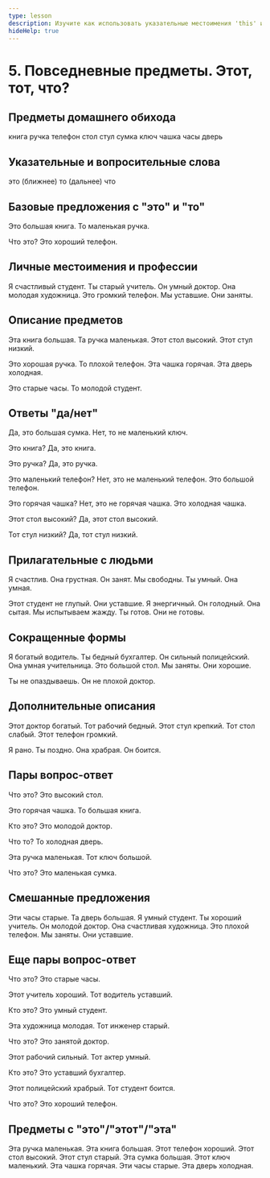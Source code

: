 ```yaml
---
type: lesson
description: Изучите как использовать указательные местоимения 'this' и 'that' с повседневными предметами и практикуйте вопросы с 'what' для определения окружающих вас вещей
hideHelp: true
---
```


# 5. Повседневные предметы. Этот, тот, что?

## Предметы домашнего обихода

книга
ручка
телефон
стол
стул
сумка
ключ
чашка
часы
дверь

## Указательные и вопросительные слова

это (ближнее)
то (дальнее)
что

## Базовые предложения с "это" и "то"

Это большая книга.
То маленькая ручка.

Что это?
Это хороший телефон.

## Личные местоимения и профессии

Я счастливый студент.
Ты старый учитель.
Он умный доктор.
Она молодая художница.
Это громкий телефон.
Мы уставшие.
Они заняты.

## Описание предметов

Эта книга большая.
Та ручка маленькая.
Этот стол высокий.
Этот стул низкий.

Это хорошая ручка.
То плохой телефон.
Эта чашка горячая.
Эта дверь холодная.

Это старые часы.
То молодой студент.

## Ответы "да/нет"

Да, это большая сумка.
Нет, то не маленький ключ.

Это книга?
Да, это книга.

Это ручка?
Да, это ручка.

Это маленький телефон?
Нет, это не маленький телефон.
Это большой телефон.

Это горячая чашка?
Нет, это не горячая чашка.
Это холодная чашка.

Этот стол высокий?
Да, этот стол высокий.

Тот стул низкий?
Да, тот стул низкий.

## Прилагательные с людьми

Я счастлив.
Она грустная.
Он занят.
Мы свободны.
Ты умный.
Она умная.

Этот студент не глупый.
Они уставшие.
Я энергичный.
Он голодный.
Она сытая.
Мы испытываем жажду.
Ты готов.
Они не готовы.

## Сокращенные формы

Я богатый водитель.
Ты бедный бухгалтер.
Он сильный полицейский.
Она умная учительница.
Это большой стол.
Мы заняты.
Они хорошие.

Ты не опаздываешь.
Он не плохой доктор.

## Дополнительные описания

Этот доктор богатый.
Тот рабочий бедный.
Этот стул крепкий.
Тот стол слабый.
Этот телефон громкий.

Я рано.
Ты поздно.
Она храбрая.
Он боится.

## Пары вопрос-ответ

Что это?
Это высокий стол.

Это горячая чашка.
То большая книга.

Кто это?
Это молодой доктор.

Что то?
То холодная дверь.

Эта ручка маленькая.
Тот ключ большой.

Что это?
Это маленькая сумка.

## Смешанные предложения

Эти часы старые.
Та дверь большая.
Я умный студент.
Ты хороший учитель.
Он молодой доктор.
Она счастливая художница.
Это плохой телефон.
Мы заняты.
Они уставшие.

## Еще пары вопрос-ответ

Что это?
Это старые часы.

Этот учитель хороший.
Тот водитель уставший.

Кто это?
Это умный студент.

Эта художница молодая.
Тот инженер старый.

Что это?
Это занятой доктор.

Этот рабочий сильный.
Тот актер умный.

Кто это?
Это уставший бухгалтер.

Этот полицейский храбрый.
Тот студент боится.

Что это?
Это хороший телефон.

## Предметы с "это"/"этот"/"эта"

Эта ручка маленькая.
Эта книга большая.
Этот телефон хороший.
Этот стол высокий.
Этот стул старый.
Эта сумка большая.
Этот ключ маленький.
Эта чашка горячая.
Эти часы старые.
Эта дверь холодная.
